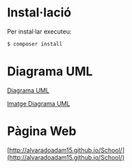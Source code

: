 # Instal·lació

Per instal·lar executeu:

```bash
$ composer install
```

# Diagrama UML

 [Diagrama UML](https://help.github.com/articles/github-flavored-markdown/)
 
 [Imatge Diagrama UML](https://raw.githubusercontent.com/AlvaradoAdam15/School/master/Diagrama.png)

# Pàgina Web

[http://alvaradoadam15.github.io/School/](http://alvaradoadam15.github.io/School/)
